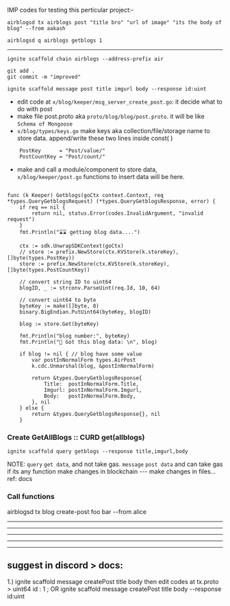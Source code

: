 IMP codes for testing this perticular project:-
```
airblogsd tx airblogs post "title bro" "url of image" "its the body of blog" --from aakash

airblogsd q airblogs getblogs 1
```
<hr>

```
ignite scaffold chain airblogs --address-prefix air

git add .
git commit -m "improved"

ignite scaffold message post title imgurl body --response id:uint
```
- edit code at `x/blog/keeper/msg_server_create_post.go`: it decide what to do with post
- make file post.proto aka `proto/blog/blog/post.proto`. it will be like `Schema of Mongoose`
- `x/blog/types/keys.go` make keys aka collection/file/storage name to store data. append/write these two lines inside const( <here> )
```
    PostKey      = "Post/value/"
    PostCountKey = "Post/count/"
```
- make and call a module/component to store data, `x/blog/keeper/post.go` functions to insert data will be here.

```

func (k Keeper) Getblogs(goCtx context.Context, req *types.QueryGetblogsRequest) (*types.QueryGetblogsResponse, error) {
	if req == nil {
		return nil, status.Error(codes.InvalidArgument, "invalid request")
	}
	fmt.Println("⌛⌛ getting blog data....")

	ctx := sdk.UnwrapSDKContext(goCtx)
	// store := prefix.NewStore(ctx.KVStore(k.storeKey), []byte(types.PostKey))
	store := prefix.NewStore(ctx.KVStore(k.storeKey), []byte(types.PostCountKey))

	// convert string ID to uint64
	blogID, _ := strconv.ParseUint(req.Id, 10, 64)

	// convert uint64 to byte
	byteKey := make([]byte, 8)
	binary.BigEndian.PutUint64(byteKey, blogID)

	blog := store.Get(byteKey)

	fmt.Println("blog number:", byteKey)
	fmt.Println("💾 Got this blog data: \n", blog)

	if blog != nil { // blog have some value
		var postInNormalForm types.AirPost
		k.cdc.Unmarshal(blog, &postInNormalForm)

		return &types.QueryGetblogsResponse{
			Title:  postInNormalForm.Title,
			Imgurl: postInNormalForm.Imgurl,
			Body:   postInNormalForm.Body,
		}, nil
	} else {
		return &types.QueryGetblogsResponse{}, nil
	}
```


### Create GetAllBlogs :: CURD get(allblogs) 
```
ignite scaffold query getblogs --response title,imgurl,body
```
NOTE: `query` `get data`, and not take gas. `message` `post data` and can take gas if its any function make changes in blockchain
--- make changes in files... ref: docs

### Call functions 
airblogsd tx blog create-post foo bar --from alice

<hr><hr><hr><hr><hr>

## suggest in discord > docs:
1.)
ignite scaffold message createPost title body
then edit codes at tx.proto > uint64 id : 1 ; 
OR
ignite scaffold message createPost title body --response id:uint
